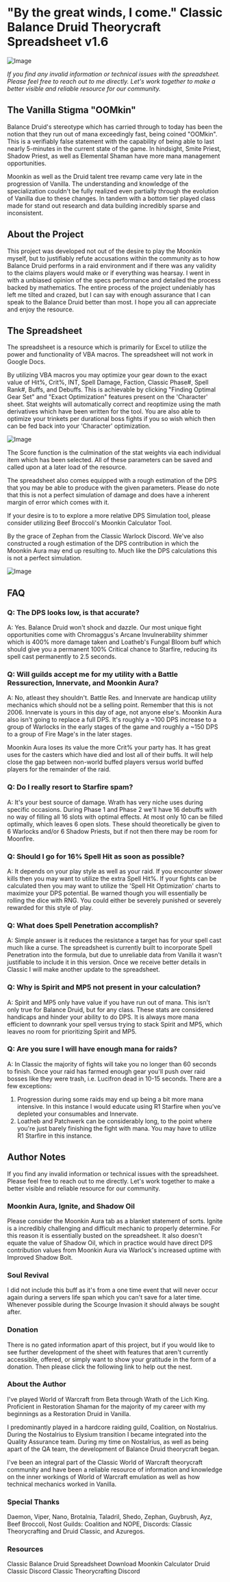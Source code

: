 # "By the great winds, I come." Classic Balance Druid Theorycraft Spreadsheet v1.6

![Image](assets/maintitle.jpg)

_If you find any invalid information or technical issues with the spreadsheet. Please feel free to reach out to me directly. Let's work together to make a better visible and reliable resource for our community._

## The Vanilla Stigma "OOMkin"

Balance Druid's stereotype which has carried through to today has been the notion that they run out of mana exceedingly fast, being coined "OOMkin". This is a verifiably false statement with the capability of being able to last nearly 5-minutes in the current state of the game. In hindsight, Smite Priest, Shadow Priest, as well as Elemental Shaman have more mana management opportunities.

Moonkin as well as the Druid talent tree revamp came very late in the progression of Vanilla. The understanding and knowledge of the specialization couldn't be fully realized even partially through the evolution of Vanilla due to these changes. In tandem with a bottom tier played class made for stand out research and data building incredibly sparse and inconsistent.

## About the Project

This project was developed not out of the desire to play the Moonkin myself, but to justifiably refute accusations within the community as to how Balance Druid performs in a raid environment and if there was any validity to the claims players would make or if everything was hearsay. I went in with a unbiased opinion of the specs performance and detailed the process backed by mathematics. The entire process of the project undeniably has left me tilted and crazed, but I can say with enough assurance that I can speak to the Balance Druid better than most. I hope you all can appreciate and enjoy the resource.

## The Spreadsheet

The spreadsheet is a resource which is primarily for Excel to utilize the power and functionality of VBA macros. The spreadsheet will not work in Google Docs.

By utilizing VBA macros you may optimize your gear down to the exact value of Hit%, Crit%, INT, Spell Damage, Faction, Classic Phase#, Spell Rank#, Buffs, and Debuffs. This is achievable by clicking "Finding Optimal Gear Set" and "Exact Optimization" features present on the 'Character' sheet. Stat weights will automatically correct and reoptimize using the math derivatives which have been written for the tool. You are also able to optimize your trinkets per durational boss fights if you so wish which then can be fed back into your 'Character' optimization.

![Image](assets/spreadsheet.jpg)

The Score function is the culmination of the stat weights via each individual item which has been selected. All of these parameters can be saved and called upon at a later load of the resource.

The spreadsheet also comes equipped with a rough estimation of the DPS that you may be able to produce with the given parameters. Please do note that this is not a perfect simulation of damage and does have a inherent margin of error which comes with it.

If your desire is to to explore a more relative DPS Simulation tool, please consider utilizing Beef Broccoli's Moonkin Calculator Tool.

By the grace of Zephan from the Classic Warlock Discord. We've also constructed a rough estimation of the DPS contribution in which the Moonkin Aura may end up resulting to. Much like the DPS calculations this is not a perfect simulation.

![Image](assets/ma_calc.jpg)

## FAQ
### Q: The DPS looks low, is that accurate?
A: Yes. Balance Druid won't shock and dazzle. Our most unique fight opportunities come with Chromaggus's Arcane Invulnerability shimmer which is 400% more damage taken and Loatheb's Fungal Bloom buff which should give you a permanent 100% Critical chance to Starfire, reducing its spell cast permanently to 2.5 seconds.

### Q: Will guilds accept me for my utility with a Battle Ressurection, Innervate, and Moonkin Aura?
A: No, atleast they shouldn't. Battle Res. and Innervate are handicap utility mechanics which should not be a selling point. Remember that this is not 2006. Innervate is yours in this day of age, not anyone else's. Moonkin Aura also isn't going to replace a full DPS. It's roughly a ~100 DPS increase to a group of Warlocks in the early stages of the game and roughly a ~150 DPS to a group of Fire Mage's in the later stages.

Moonkin Aura loses its value the more Crit% your party has. It has great uses for the casters which have died and lost all of their buffs. It will help close the gap between non-world buffed players versus world buffed players for the remainder of the raid.

### Q: Do I really resort to Starfire spam?
A: It's your best source of damage. Wrath has very niche uses during specific occasions. During Phase 1 and Phase 2 we'll have 16 debuffs with no way of filling all 16 slots with optimal effects. At most only 10 can be filled optimally, which leaves 6 open slots. These should theoretically be given to 6 Warlocks and/or 6 Shadow Priests, but if not then there may be room for Moonfire.

### Q: Should I go for 16% Spell Hit as soon as possible?
A: It depends on your play style as well as your raid. If you encounter slower kills then you may want to utilize the extra Spell Hit%. If your fights can be calculated then you may want to utilize the 'Spell Hit Optimization' charts to maximize your DPS potential. Be warned though you will essentially be rolling the dice with RNG. You could either be severely punished or severely rewarded for this style of play.

### Q: What does Spell Penetration accomplish?
A: Simple answer is it reduces the resistance a target has for your spell cast much like a curse. The spreadsheet is currently built to incorporate Spell Penetration into the formula, but due to unreliable data from Vanilla it wasn't justifiable to include it in this version. Once we receive better details in Classic I will make another update to the spreadsheet.

### Q: Why is Spirit and MP5 not present in your calculation?
A: Spirit and MP5 only have value if you have run out of mana. This isn't only true for Balance Druid, but for any class. These stats are considered handicaps and hinder your ability to do DPS. It is always more mana efficient to downrank your spell versus trying to stack Spirit and MP5, which leaves no room for prioritizing Spirit and MP5.

### Q: Are you sure I will have enough mana for raids?
A: In Classic the majority of fights will take you no longer than 60 seconds to finish. Once your raid has farmed enough gear you'll push over raid bosses like they were trash, i.e. Lucifron dead in 10-15 seconds. There are a few exceptions:

1. Progression during some raids may end up being a bit more mana intensive. In this instance I would educate using R1 Starfire when you've depleted your consumables and Innervate.
2. Loatheb and Patchwerk can be considerably long, to the point where you're just barely finishing the fight with mana. You may have to utilize R1 Starfire in this instance.

## Author Notes
If you find any invalid information or technical issues with the spreadsheet. Please feel free to reach out to me directly. Let's work together to make a better visible and reliable resource for our community.

### Moonkin Aura, Ignite, and Shadow Oil
Please consider the Moonkin Aura tab as a blanket statement of sorts. Ignite is a incredibly challenging and difficult mechanic to properly determine. For this reason it is essentially busted on the spreadsheet. It also doesn't equate the value of Shadow Oil, which in practice would have direct DPS contribution values from Moonkin Aura via Warlock's increased uptime with Improved Shadow Bolt.

### Soul Revival
I did not include this buff as it's from a one time event that will never occur again during a servers life span which you can't save for a later time. Whenever possible during the Scourge Invasion it should always be sought after.

### Donation
There is no gated information apart of this project, but if you would like to see further development of the sheet with features that aren't currently accessible, offered, or simply want to show your gratitude in the form of a donation. Then please click the following link to help out the nest.

### About the Author
I've played World of Warcraft from Beta through Wrath of the Lich King. Proficient in Restoration Shaman for the majority of my career with my beginnings as a Restoration Druid in Vanilla.

I predominantly played in a hardcore raiding guild, Coalition, on Nostalrius. During the Nostalrius to Elysium transition I became integrated into the Quality Assurance team. During my time on Nostalrius, as well as being apart of the QA team, the development of Balance Druid theorycraft began.

I've been an integral part of the Classic World of Warcraft theorycraft community and have been a reliable resource of information and knowledge on the inner workings of World of Warcraft emulation as well as how technical mechanics worked in Vanilla.

### Special Thanks
Daemon, Viper, Nano, Brotalnia, Taladril, Shedo, Zephan, Guybrush, Ayz, Beef Broccoli, Nost Guilds: Coalition and NOPE, Discords: Classic Theorycrafting and Druid Classic, and Azuregos.

### Resources
Classic Balance Druid Spreadsheet Download
Moonkin Calculator
Druid Classic Discord
Classic Theorycrafting Discord
